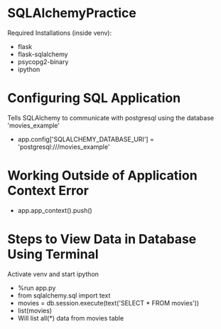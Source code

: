 # SQLAlchemyPractice
Required Installations (inside venv):
- flask
- flask-sqlalchemy
- psycopg2-binary
- ipython

# Configuring SQL Application
Tells SQLAlchemy to communicate with postgresql using the database 'movies_example'
- app.config['SQLALCHEMY_DATABASE_URI'] = 'postgresql:///movies_example'

# Working Outside of Application Context Error
- app.app_context().push()

# Steps to View Data in Database Using Terminal
Activate venv and start ipython
- %run app.py
- from sqlalchemy.sql import text
- movies = db.session.execute(text('SELECT * FROM movies'))
- list(movies)
- Will list all(*) data from movies table